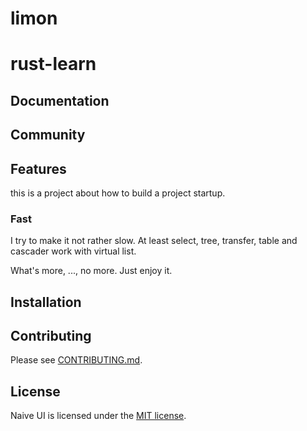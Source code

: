 # limon

# rust-learn



## Documentation


## Community

## Features

this is a project about how to build a project startup.

### Fast

I try to make it not rather slow. At least select, tree, transfer, table and cascader work with virtual list.

What's more, ..., no more. Just enjoy it.

## Installation

## Contributing

Please see [CONTRIBUTING.md](./CONTRIBUTING.md).

## License

Naive UI is licensed under the [MIT license](https://opensource.org/licenses/MIT).

